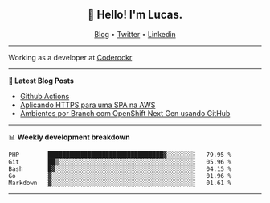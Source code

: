 <h2 align="center">👋 Hello! I'm Lucas.</h2>
<p align="center">
  <a href="https://www.lucassabreu.net.br/">Blog</a> •
  <a href="https://twitter.com/lucassabreu">Twitter</a> •
  <a href="https://www.linkedin.com/in/lucassantosabreu/">Linkedin</a>
</p>

---

Working as a developer at [Coderockr](https://github.com/Coderockr)

---

**📝 Latest Blog Posts**

<!-- BLOG-POST-LIST:START -->
- [Github Actions](https://www.lucassabreu.net.br/post/github-actions/)
- [Aplicando HTTPS para uma SPA na AWS](https://www.lucassabreu.net.br/post/aplicando-https-para-uma-spa-na-aws/)
- [Ambientes por Branch com OpenShift Next Gen usando GitHub](https://www.lucassabreu.net.br/post/ambientes-por-branch-com-openshift-next-gen-usando-github/)
<!-- BLOG-POST-LIST:END -->

---

📊 **Weekly development breakdown**
<!--START_SECTION:waka-->
```text
PHP        ████████████████████████████████▓░░░░░░░░   79.95 % 
Git        ██▒░░░░░░░░░░░░░░░░░░░░░░░░░░░░░░░░░░░░░░   05.96 % 
Bash       █▓░░░░░░░░░░░░░░░░░░░░░░░░░░░░░░░░░░░░░░░   04.15 % 
Go         ▓░░░░░░░░░░░░░░░░░░░░░░░░░░░░░░░░░░░░░░░░   01.96 % 
Markdown   ▓░░░░░░░░░░░░░░░░░░░░░░░░░░░░░░░░░░░░░░░░   01.61 % 
```
<!--END_SECTION:waka-->

---

